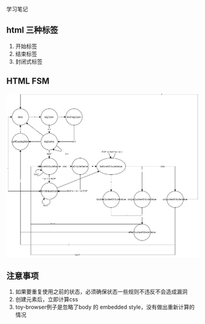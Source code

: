 学习笔记

## html 三种标签

1. 开始标签
2. 结束标签
3. 封闭式标签

## HTML FSM

![HTML FSM](./html.jpg)

## 注意事项
1. 如果要重复使用之前的状态，必须确保状态一些规则不违反不会造成漏洞
2. 创建元素后，立即计算css
3. toy-browser例子是忽略了body 的 embedded style，没有做出重新计算的情况